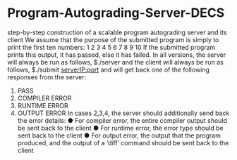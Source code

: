 # Program-Autograding-Server-DECS
step-by-step construction of a scalable program autograding server and its client
We assume that the purpose of the submitted program is simply to print the first ten
numbers:
1 2 3 4 5 6 7 8 9 10
If the submitted program prints this output, it has passed, else it has failed.
In all versions, the server will always be run as follows,
$./server <port>
and the client will always be run as follows,
$./submit <serverIP:port> <sourceCodeFileTobeGraded> <OtherArgumentsifAny>
and will get back one of the following responses from the server:
1. PASS
2. COMPILER ERROR
3. RUNTIME ERROR
4. OUTPUT ERROR
In cases 2,3,4, the server should additionally send back the error details:
● For compiler error, the entire compiler output should be sent back to the client
● For runtime error, the error type should be sent back to the client
● For output error, the output that the program produced, and the output of a ‘diff’
command should be sent back to the client
